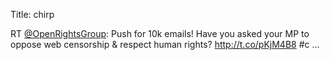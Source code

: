 Title: chirp

RT <a href="http://twitter.com/OpenRightsGroup">@OpenRightsGroup</a>: Push for 10k emails! Have you asked your MP to oppose web censorship & respect human rights? <a href="http://t.co/pKjM4B8">http://t.co/pKjM4B8</a> #c ...
